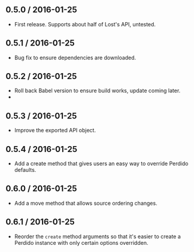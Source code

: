 ## 0.5.0 / 2016-01-25

- First release. Supports about half of Lost's API, untested.

## 0.5.1 / 2016-01-25

- Bug fix to ensure dependencies are downloaded.

## 0.5.2 / 2016-01-25

- Roll back Babel version to ensure build works, update coming later.
- 
## 0.5.3 / 2016-01-25

- Improve the exported API object.

## 0.5.4 / 2016-01-25

- Add a create method that gives users an easy way to override Perdido defaults.

## 0.6.0 / 2016-01-25

- Add a move method that allows source ordering changes.

## 0.6.1 / 2016-01-25

- Reorder the `create` method arguments so that it's easier to create a Perdido instance with only certain options overridden.
